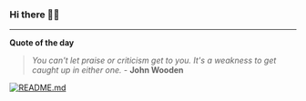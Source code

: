 ### Hi there 👋🏻


---

**Quote of the day**

> *You can't let praise or criticism get to you. It's a weakness to get caught up in either one.* - **John Wooden** 

[![README.md](https://github.com/marcolovazzano/marcolovazzano/actions/workflows/readme.yml/badge.svg?branch=main)](https://github.com/marcolovazzano/marcolovazzano/actions/workflows/readme.yml)
